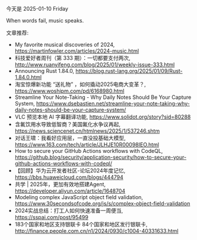 今天是 2025-01-10 Friday

When words fail, music speaks.

文章推荐:
- My favorite musical discoveries of 2024, https://martinfowler.com/articles/2024-music.html
- 科技爱好者周刊（第 333 期）：一切都要支付两次, http://www.ruanyifeng.com/blog/2025/01/weekly-issue-333.html
- Announcing Rust 1.84.0, https://blog.rust-lang.org/2025/01/09/Rust-1.84.0.html
- 淘宝惊爆新功能 “送礼物” ，如何撬动2025电商大变革？, https://www.woshipm.com/pd/6168980.html
- Streamline Your Note-Taking - Why Daily Notes Should Be Your Capture System, https://www.dsebastien.net/streamline-your-note-taking-why-daily-notes-should-be-your-capture-system/
- VLC 预览本地 AI 字幕翻译功能, https://www.solidot.org/story?sid=80288
- 含氟饮用水导致低智商？美国氟化水争议再起, https://news.sciencenet.cn/htmlnews/2025/1/537246.shtm
- 对话王啸：我看好应用层，一直没投基础大模型, https://www.163.com/tech/article/JLHJE10R00098IEO.html
- How to secure your GitHub Actions workflows with CodeQL, https://github.blog/security/application-security/how-to-secure-your-github-actions-workflows-with-codeql/
- 【回顾】华为云开发者社区-论坛2024年度记忆, https://bbs.huaweicloud.com/blogs/444794
- 共学 | 2025年，更加有效地搭建Agent, https://developer.aliyun.com/article/1648704
- Modeling complex JavaScript object field validation, https://www.30secondsofcode.org/js/s/complex-object-field-validation
- 2024实战总结：打工人如何快速准备一周便当, https://sspai.com/post/95499
- 183个国家和地区支持银联卡 84个国家和地区发行银联卡, http://finance.people.com.cn/n1/2024/0930/c1004-40331633.html

